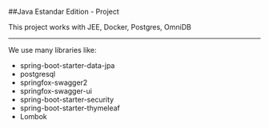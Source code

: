 ##Java Estandar Edition - Project


This project works with JEE, Docker, Postgres, OmniDB

------------


We use many libraries like:


- spring-boot-starter-data-jpa
- postgresql
- springfox-swagger2
- springfox-swagger-ui
- spring-boot-starter-security
- spring-boot-starter-thymeleaf
- Lombok

